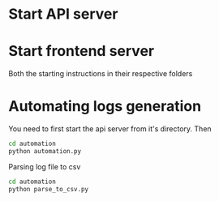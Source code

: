 # Start API server 
# Start frontend server 

Both the starting instructions in their respective folders


# Automating logs generation 
You need to first start the api server from it's directory. Then 

```bash 
cd automation 
python automation.py
```

Parsing log file to csv 
```bash 
cd automation 
python parse_to_csv.py 
```